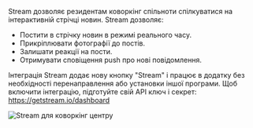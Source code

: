 Stream дозволяє резидентам коворкінг спільноти спілкуватися на інтерактивній стрічці новин. Stream дозволяє:

- Постити в стрічку новин в режимі реального часу.
- Прикріплювати фотографії до постів.
- Залишати реакції на пости.
- Отримувати сповіщення push про нові повідомлення.

Інтеграція Stream додає нову кнопку "Stream" і працює в додатку без необхідності перенаправлення або установки іншої програми. Щоб включити інтеграцію, підготуйте свій API ключ і секрет: https://getstream.io/dashboard

![Stream для коворкінг центру](https://d7ccq1i35b0cj.cloudfront.net/andcards-stream-main-light-en-1920-1200.png)
